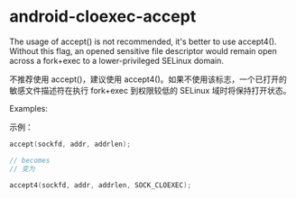 # android-cloexec-accept

The usage of accept() is not recommended, it's better to use accept4(). Without this flag, an opened sensitive file descriptor would remain open across a fork+exec to a lower-privileged SELinux domain.

不推荐使用 accept()，建议使用 accept4()。如果不使用该标志，一个已打开的敏感文件描述符在执行 fork+exec 到权限较低的 SELinux 域时将保持打开状态。

Examples:

示例：

```c++
accept(sockfd, addr, addrlen);

// becomes
// 变为

accept4(sockfd, addr, addrlen, SOCK_CLOEXEC);
```
